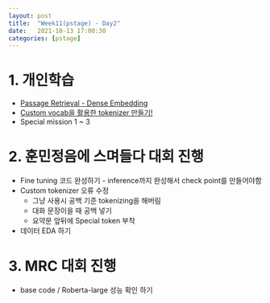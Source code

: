 ```yaml
---
layout: post
title:  "Week11(pstage) - Day2"
date:   2021-10-13 17:00:30
categories: [pstage]
---
```


# 1. 개인학습
* [Passage Retrieval - Dense Embedding](https://kyunghyunlim.github.io/nlp/ml_ai/2021/10/14/retrivalsdense.html)
* [Custom vocab을 활용한 tokenizer 만들기!](https://kyunghyunlim.github.io/nlp/ml_ai/2021/10/14/customtokenizer.htm)
* Special mission 1 ~ 3

# 2. 훈민정음에 스며들다 대회 진행
* Fine tuning 코드 완성하기 - inference까지 완성해서 check point를 만들어야함
* Custom tokenizer 오류 수정
    * 그냥 사용시 공백 기준 tokenizing을 해버림
    * 대화 문장이을 때 공백 넣기
    * 요약문 앞뒤에 Special token 부착
* 데이터 EDA 하기

# 3. MRC 대회 진행
* base code / Roberta-large 성능 확인 하기